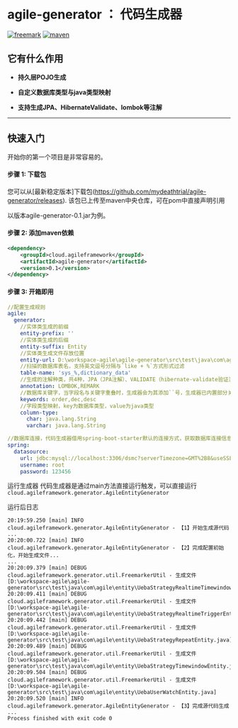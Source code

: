 # agile-generator ： 代码生成器
[![freemark](https://img.shields.io/badge/freemark-LATEST-green)](https://img.shields.io/badge/freemark-LATEST-green)
[![maven](https://img.shields.io/badge/build-maven-green)](https://img.shields.io/badge/build-maven-green)
## 它有什么作用

* **持久层POJO生成**

* **自定义数据库类型与java类型映射**

* **支持生成JPA、HibernateValidate、lombok等注解**

-------
## 快速入门
开始你的第一个项目是非常容易的。

#### 步骤 1: 下载包
您可以从[最新稳定版本]下载包(https://github.com/mydeathtrial/agile-generator/releases).
该包已上传至maven中央仓库，可在pom中直接声明引用

以版本agile-generator-0.1.jar为例。
#### 步骤 2: 添加maven依赖
```xml
<dependency>
    <groupId>cloud.agileframework</groupId>
    <artifactId>agile-generator</artifactId>
    <version>0.1</version>
</dependency>
```
#### 步骤 3: 开箱即用
```yaml
//配置生成规则
agile:
  generator:
    //实体类生成的前缀
    entity-prefix: ''
    //实体类生成的后缀
    entity-suffix: Entity
    //实体类生成文件存放位置
    entity-url: D:\workspace-agile\agile-generator\src\test\java\com\agile\entity
    //扫描的数据库表名，支持英文逗号分隔与`like + %`方式形式过滤
    table-name: 'sys_%,dictionary_data'
    //生成的注解种类，共4种，JPA（JPA注解）、VALIDATE（hibernate-validate验证注解）、LOMBOK（lombok注解）、REMARK（备注信息注解）
    annotation: LOMBOK,REMARK
    //数据库关键字，当字段名与关键字重叠时，生成器会为其添加``号，生成器已内置部分关键字，更多关键字可以在此添加
    keywords: order,dec,desc
    //字段类型映射，key为数据库类型，value为java类型
    column-type:
      char: java.lang.String
      varchar: java.lang.String

//数据库连接，代码生成器借用spring-boot-starter默认的连接方式，获取数据库连接信息
spring:
  datasource:
    url: jdbc:mysql://localhost:3306/dsmc?serverTimezone=GMT%2B8&useSSL=false&useUnicode=true&characterEncoding=utf-8&zeroDateTimeBehavior=CONVERT_TO_NULL&autoReconnect=true&allowPublicKeyRetrieval=true
    username: root
    password: 123456
```
运行生成器
代码生成器是通过main方法直接运行触发，可以直接运行`cloud.agileframework.generator.AgileEntityGenerator`

运行后日志
```
20:19:59.250 [main] INFO cloud.agileframework.generator.AgileEntityGenerator - 【1】开始生成源代码
...
20:20:00.722 [main] INFO cloud.agileframework.generator.AgileEntityGenerator - 【2】完成配置初始化，开始生成文件...
...
20:20:09.379 [main] DEBUG cloud.agileframework.generator.util.FreemarkerUtil - 生成文件[D:\workspace-agile\agile-generator\src\test\java\com\agile\entity\UebaStrategyRealtimeTimewindowEntity.java]
20:20:09.411 [main] DEBUG cloud.agileframework.generator.util.FreemarkerUtil - 生成文件[D:\workspace-agile\agile-generator\src\test\java\com\agile\entity\UebaStrategyRealtimeTriggerEntity.java]
20:20:09.442 [main] DEBUG cloud.agileframework.generator.util.FreemarkerUtil - 生成文件[D:\workspace-agile\agile-generator\src\test\java\com\agile\entity\UebaStrategyRepeatEntity.java]
20:20:09.489 [main] DEBUG cloud.agileframework.generator.util.FreemarkerUtil - 生成文件[D:\workspace-agile\agile-generator\src\test\java\com\agile\entity\UebaStrategyTimewindowEntity.java]
20:20:09.504 [main] DEBUG cloud.agileframework.generator.util.FreemarkerUtil - 生成文件[D:\workspace-agile\agile-generator\src\test\java\com\agile\entity\UebaUserWatchEntity.java]
20:20:09.520 [main] INFO cloud.agileframework.generator.AgileEntityGenerator - 【3】完成源代码生成
...
Process finished with exit code 0

```